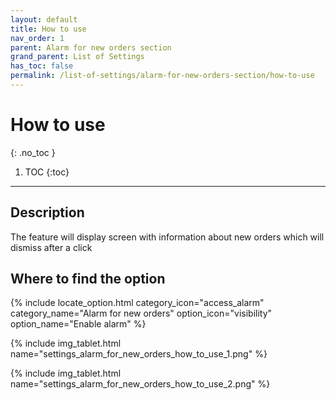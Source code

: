 ```yaml
---
layout: default
title: How to use
nav_order: 1
parent: Alarm for new orders section
grand_parent: List of Settings
has_toc: false
permalink: /list-of-settings/alarm-for-new-orders-section/how-to-use
---
```


# How to use
{: .no_toc }

1. TOC
{:toc}

---

## Description
The feature will display screen with information about new orders which will dismiss after a click

## Where to find the option
{% include locate_option.html category_icon="access_alarm" category_name="Alarm for new orders" option_icon="visibility" option_name="Enable alarm" %}

{% include img_tablet.html name="settings_alarm_for_new_orders_how_to_use_1.png" %}

{% include img_tablet.html name="settings_alarm_for_new_orders_how_to_use_2.png" %}
